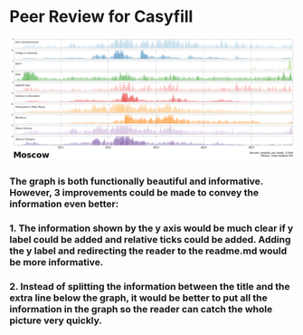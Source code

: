 # Peer Review for Casyfill
![Alt text](https://github.com/Casyfill/PUI2015_Philipp/blob/master/HW8/horisont_Moscow.png)

### The graph is both functionally beautiful and informative. However, 3 improvements could be made to convey the information even better:
### 1. The information shown by the y axis would be much clear if y label could be added and relative ticks could be added. Adding the y label and redirecting the reader to the readme.md would be more informative.
### 2. Instead of splitting the information between the title and the extra line below the graph, it would be better to put all the information in the graph so the reader can catch the whole picture very quickly.
